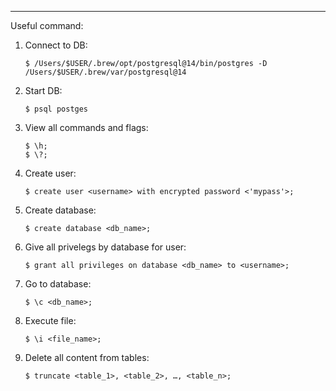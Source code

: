 

---

Useful command:

1. Connect to DB:
	```shell
	$ /Users/$USER/.brew/opt/postgresql@14/bin/postgres -D /Users/$USER/.brew/var/postgresql@14
	```
2. Start DB:
	```shell
	$ psql postges
	```
3. View all commands and flags:
	```shell
	$ \h;
	$ \?;
	```
4. Create user:
	```shell
	$ create user <username> with encrypted password <'mypass'>;
	```
5. Create database:
	```shell
	$ create database <db_name>;
	```
6. Give all privelegs by database for user:
	```shell
	$ grant all privileges on database <db_name> to <username>;
	```
7. Go to database:
	```shell
	$ \c <db_name>;
	```
8. Execute file:
	```shell
	$ \i <file_name>;
	```
9. Delete all content from tables:
	```shell
	$ truncate <table_1>, <table_2>, …, <table_n>;
	```
